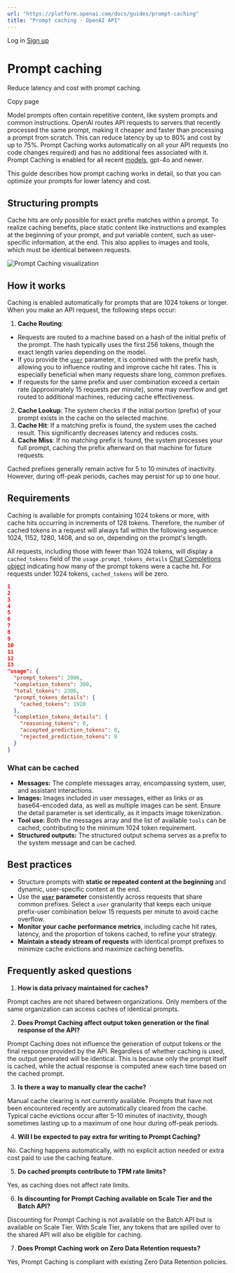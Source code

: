 ```yaml
---
url: "https://platform.openai.com/docs/guides/prompt-caching"
title: "Prompt caching - OpenAI API"
---
```


Log in [Sign up](https://platform.openai.com/signup)

# Prompt caching

Reduce latency and cost with prompt caching.

Copy page

Model prompts often contain repetitive content, like system prompts and common instructions. OpenAI routes API requests to servers that recently processed the same prompt, making it cheaper and faster than processing a prompt from scratch. This can reduce latency by up to 80% and cost by up to 75%. Prompt Caching works automatically on all your API requests (no code changes required) and has no additional fees associated with it. Prompt Caching is enabled for all recent [models](https://platform.openai.com/docs/models), gpt-4o and newer.

This guide describes how prompt caching works in detail, so that you can optimize your prompts for lower latency and cost.

## Structuring prompts

Cache hits are only possible for exact prefix matches within a prompt. To realize caching benefits, place static content like instructions and examples at the beginning of your prompt, and put variable content, such as user-specific information, at the end. This also applies to images and tools, which must be identical between requests.

![Prompt Caching visualization](https://openaidevs.retool.com/api/file/8593d9bb-4edb-4eb6-bed9-62bfb98db5ee)

## How it works

Caching is enabled automatically for prompts that are 1024 tokens or longer. When you make an API request, the following steps occur:

1. **Cache Routing**:

- Requests are routed to a machine based on a hash of the initial prefix of the prompt. The hash typically uses the first 256 tokens, though the exact length varies depending on the model.
- If you provide the [`user`](https://platform.openai.com/docs/api-reference/responses/create#responses-create-user) parameter, it is combined with the prefix hash, allowing you to influence routing and improve cache hit rates. This is especially beneficial when many requests share long, common prefixes.
- If requests for the same prefix and user combination exceed a certain rate (approximately 15 requests per minute), some may overflow and get routed to additional machines, reducing cache effectiveness.

2. **Cache Lookup**: The system checks if the initial portion (prefix) of your prompt exists in the cache on the selected machine.
3. **Cache Hit**: If a matching prefix is found, the system uses the cached result. This significantly decreases latency and reduces costs.
4. **Cache Miss**: If no matching prefix is found, the system processes your full prompt, caching the prefix afterward on that machine for future requests.

Cached prefixes generally remain active for 5 to 10 minutes of inactivity. However, during off-peak periods, caches may persist for up to one hour.

## Requirements

Caching is available for prompts containing 1024 tokens or more, with cache hits occurring in increments of 128 tokens. Therefore, the number of cached tokens in a request will always fall within the following sequence: 1024, 1152, 1280, 1408, and so on, depending on the prompt's length.

All requests, including those with fewer than 1024 tokens, will display a `cached_tokens` field of the `usage.prompt_tokens_details` [Chat Completions object](https://platform.openai.com/docs/api-reference/chat/object) indicating how many of the prompt tokens were a cache hit. For requests under 1024 tokens, `cached_tokens` will be zero.

```json
1
2
3
4
5
6
7
8
9
10
11
12
13
"usage": {
  "prompt_tokens": 2006,
  "completion_tokens": 300,
  "total_tokens": 2306,
  "prompt_tokens_details": {
    "cached_tokens": 1920
  },
  "completion_tokens_details": {
    "reasoning_tokens": 0,
    "accepted_prediction_tokens": 0,
    "rejected_prediction_tokens": 0
  }
}
```

### What can be cached

- **Messages:** The complete messages array, encompassing system, user, and assistant interactions.
- **Images:** Images included in user messages, either as links or as base64-encoded data, as well as multiple images can be sent. Ensure the detail parameter is set identically, as it impacts image tokenization.
- **Tool use:** Both the messages array and the list of available `tools` can be cached, contributing to the minimum 1024 token requirement.
- **Structured outputs:** The structured output schema serves as a prefix to the system message and can be cached.

## Best practices

- Structure prompts with **static or repeated content at the beginning** and dynamic, user-specific content at the end.
- Use the **[`user`](https://platform.openai.com/docs/api-reference/responses/create#responses-create-user) parameter** consistently across requests that share common prefixes. Select a `user` granularity that keeps each unique prefix-user combination below 15 requests per minute to avoid cache overflow.
- **Monitor your cache performance metrics**, including cache hit rates, latency, and the proportion of tokens cached, to refine your strategy.
- **Maintain a steady stream of requests** with identical prompt prefixes to minimize cache evictions and maximize caching benefits.

## Frequently asked questions

1. **How is data privacy maintained for caches?**

Prompt caches are not shared between organizations. Only members of the same organization can access caches of identical prompts.

2. **Does Prompt Caching affect output token generation or the final response of the API?**

Prompt Caching does not influence the generation of output tokens or the final response provided by the API. Regardless of whether caching is used, the output generated will be identical. This is because only the prompt itself is cached, while the actual response is computed anew each time based on the cached prompt.

3. **Is there a way to manually clear the cache?**

Manual cache clearing is not currently available. Prompts that have not been encountered recently are automatically cleared from the cache. Typical cache evictions occur after 5-10 minutes of inactivity, though sometimes lasting up to a maximum of one hour during off-peak periods.

4. **Will I be expected to pay extra for writing to Prompt Caching?**

No. Caching happens automatically, with no explicit action needed or extra cost paid to use the caching feature.

5. **Do cached prompts contribute to TPM rate limits?**

Yes, as caching does not affect rate limits.

6. **Is discounting for Prompt Caching available on Scale Tier and the Batch API?**

Discounting for Prompt Caching is not available on the Batch API but is available on Scale Tier. With Scale Tier, any tokens that are spilled over to the shared API will also be eligible for caching.

7. **Does Prompt Caching work on Zero Data Retention requests?**

Yes, Prompt Caching is compliant with existing Zero Data Retention policies.